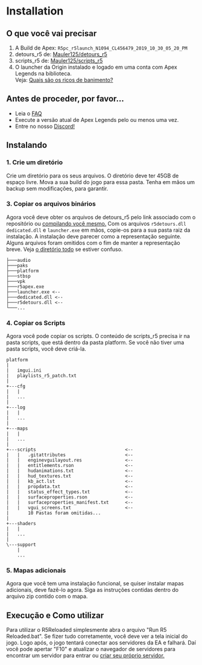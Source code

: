 # **Installation**

## O que você vai precisar
1. A Build de Apex: `R5pc_r5launch_N1094_CL456479_2019_10_30_05_20_PM`
2. detours_r5 de: [Mauler125/detours_r5](https://github.com/Mauler125/detours_r5)
3. scripts_r5 de: [Mauler125/scripts_r5](https://github.com/Mauler125/scripts_r5)
4. O launcher da Origin instalado e logado em uma conta com Apex Legends na biblioteca.<br/> Veja: [Quais são os ricos de banimento?](../faq/faq#what-are-the-ban-risks)

## Antes de proceder, por favor...
- Leia o [FAQ](../faq/faq)
- Execute a versão atual de Apex Legends pelo ou menos uma vez. 
- Entre no nosso [Discord!](https://discord.com/invite/jqMkUdXrBr)

## Instalando
### 1. Crie um diretório
Crie um diretório para os seus arquivos. O diretório deve ter 45GB de espaço livre. Mova a sua build do jogo para essa pasta. Tenha em mãos um backup sem modificações, para garantir.

### 3. Copiar os arquivos binários
Agora você deve obter os arquivos de detours_r5 pelo link associado com o repositório ou [compilando você mesmo.](../installation/build) Com os arquivos `r5detours.dll` `dedicated.dll` e `launcher.exe` em mãos, copie-os para a sua pasta raiz da instalação. A instalação deve parecer como a representação seguinte. Alguns arquivos foram omitidos com o fim de manter a representação breve. Veja [o diretório todo](../installation/tree) se estiver confuso.
```
├───audio
├───paks
├───platform
├───stbsp
├───vpk
├───r5apex.exe
├───launcher.exe <-- 
├───dedicated.dll <-- 
├───r5detours.dll <-- 
└───... 
```
### 4. Copiar os Scripts
Agora você pode copiar os scripts. O conteúdo de scripts_r5 precisa ir na pasta scripts, que está dentro da pasta platform. Se você não tiver uma pasta scripts, você deve criá-la. 

```
platform
|
|   imgui.ini
|   playlists_r5_patch.txt
|   
+---cfg
|   |
|   ...
|           
+---log
|   |
|   ...
|
+---maps
|   |
|   ...
|           
+---scripts                                 <--
|   |   .gitattributes                      <--
|   |   enginevguilayout.res                <--
|   |   entitlements.rson                   <--
|   |   hudanimations.txt                   <--
|   |   hud_textures.txt                    <--
|   |   kb_act.lst                          <--
|   |   propdata.txt                        <--
|   |   status_effect_types.txt             <--
|   |   surfaceproperties.rson              <--
|   |   surfaceproperties_manifest.txt      <--
|   |   vgui_screens.txt                    <--
|       10 Pastas foram omitidas...          
|               
+---shaders
|   |
|   ...
|           
\---support
    |
    ...
```

### 5. Mapas adicionais

Agora que você tem uma instalação funcional, se quiser instalar mapas adicionais, deve fazê-lo agora. Siga as instruções contidas dentro do arquivo zip contido com o mapa.

## Execução e Como utilizar

Para utilizar o R5Reloaded simplesmente abra o arquivo "Run R5 Reloaded.bat". Se fizer tudo corretamente, você deve ver a tela inicial do jogo. Logo após, o jogo tentará conectar aos servidores da EA e falhará. Daí você pode apertar "F10" e atualizar o navegador de servidores para encontrar um servidor para entrar ou [criar seu próprio servidor.](../servers/hosting)
